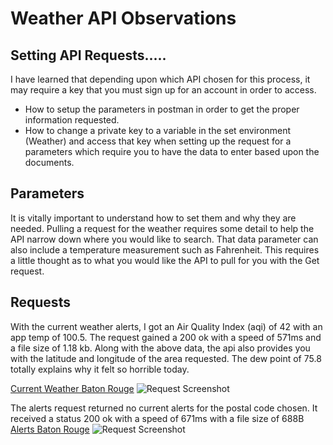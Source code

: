 # Weather API Observations

## Setting API Requests.....
I have learned that depending upon which API chosen for this process, it may require a key that you must sign up for an account in order to access. 
- How to setup the parameters in postman in order to get the proper information requested. 
- How to change a private key to a variable in the set environment (Weather) and access that key when setting up the request for a parameters which require you to have the data to enter based upon the documents. 

## Parameters
It is vitally important to understand how to set them and why they are needed. Pulling a request for the weather requires some detail to help the API narrow down where you would like to search. That data parameter can also include a temperature measurement such as Fahrenheit. This requires a little thought as to what you would like the API to pull for you with the Get request.

## Requests

With the current weather alerts, I got an Air Quality Index (aqi) of 42 with an app temp of 100.5. The request gained a 200 ok with a speed of 571ms and a file size of 1.18 kb. Along with the above data, the api also provides you with the latitude and longitude of the area requested. The dew point of 75.8 totally explains why it felt so horrible today.

[Current Weather Baton Rouge](https://web.postman.co/workspace/My-Workspace~6792b07e-eb7f-421b-82b1-015cdcf5712d/request/37930025-80fbcfec-3132-4871-8f00-fa8dd994b05c?action=share&source=copy-link&creator=37930025&active-environment=86dbbee0-21ef-43a5-afd9-10f13d148bbe)
![Request Screenshot](https://res.cloudinary.com/dgls7u3iq/image/upload/v1724804747/currentweather.api.postman_wefdro.jpg)

The alerts request returned no current alerts for the postal code chosen. It received a status 200 ok with a speed of 671ms with a file size of 688B
[Alerts Baton Rouge](https://web.postman.co/workspace/My-Workspace~6792b07e-eb7f-421b-82b1-015cdcf5712d/request/37930025-4cf925f8-158f-4000-bb90-a7d118e1bcaa?action=share&source=copy-link&creator=37930025&active-environment=86dbbee0-21ef-43a5-afd9-10f13d148bbe)
![Request Screenshot](https://res.cloudinary.com/dgls7u3iq/image/upload/v1724804747/alertsebrweather.api.postman_sjugfh.jpg)
